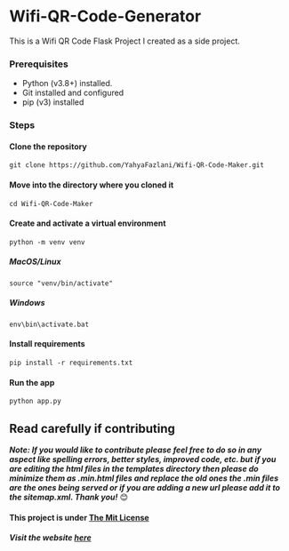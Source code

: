 # Wifi-QR-Code-Generator

This is a Wifi QR Code Flask Project I created as a side project.

### Prerequisites
* Python (v3.8+) installed.
* Git installed and configured
* pip (v3) installed

### Steps
#### Clone the repository
```shell
git clone https://github.com/YahyaFazlani/Wifi-QR-Code-Maker.git
```

#### Move into the directory where you cloned it
```shell
cd Wifi-QR-Code-Maker
```

#### Create and activate a virtual environment
```shell
python -m venv venv
```
##### MacOS/Linux
```shell
source "venv/bin/activate"
```
##### Windows
```shell
env\bin\activate.bat
```

#### Install requirements
```
pip install -r requirements.txt
```

#### Run the app
```shell
python app.py
```
## Read carefully if contributing
***Note: If you would like to contribute please feel free to do so in any aspect like spelling errors, better styles, improved code, etc. but if you are editing the html files in the templates directory then please do minimize them as .min.html files and replace the old ones the .min files are the ones being served or if you are adding a new url please add it to the sitemap.xml. Thank you!*** 😊


#### This project is under [The Mit License](https://opensource.org/licenses/MIT)

##### Visit the website [here](https://yahyafazlani.pythonanywhere.com/)
